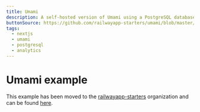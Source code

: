 ```yaml
---
title: Umami
description: A self-hosted version of Umami using a PostgreSQL database
buttonSource: https://github.com/railwayapp-starters/umami/blob/master/README.md
tags:
  - nextjs
  - umami
  - postgresql
  - analytics
---
```


# Umami example

This example has been moved to the [railwayapp-starters](https://github.com/railwayapp-starters) organization and can be found [here](https://github.com/railwayapp-starters/umami).
